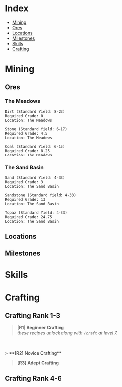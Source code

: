 # Index
- [Mining](#Mining)
 - [Ores](#Ores)
 - [Locations](#Locations)
 - [Milestones](#Milestones)
- [Skills](#Skills)
- [Crafting](#Crafting)

# Mining

## Ores
### The Meadows
```
Dirt (Standard Yield: 8-23)
Required Grade: 0
Location: The Meadows
```
```
Stone (Standard Yield: 6-17)
Required Grade: 4.5
Location: The Meadows
```
```
Coal (Standard Yield: 6-15)
Required Grade: 8.25
Location: The Meadows
```
### The Sand Basin
```
Sand (Standard Yield: 4-33)
Required Grade: 3
Location: The Sand Basin
```
```
Sandstone (Standard Yield: 4-33)
Required Grade: 13
Location: The Sand Basin
```
```
Topaz (Standard Yield: 4-33)
Required Grade: 24.75
Location: The Sand Basin
```

## Locations

## Milestones

# Skills

# Crafting

## Crafting Rank 1-3
> **[R1] Beginner Crafting** <br>
*these recipes unlock along with `/craft` at level 7.* <br>
 <br>

 <br>
> **[R2] Novice Crafting** <br>

> **[R3] Adept Crafting** <br>

## Crafting Rank 4-6

